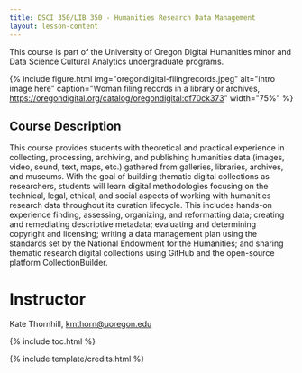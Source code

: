 ```yaml
---
title: DSCI 350/LIB 350 - Humanities Research Data Management
layout: lesson-content
---
```


This course is part of the University of Oregon Digital Humanities minor and Data Science Cultural Analytics undergraduate programs.

{% include figure.html img="oregondigital-filingrecords.jpeg" alt="intro image here" caption="Woman filing records in a library or archives, https://oregondigital.org/catalog/oregondigital:df70ck373" width="75%" %}

## Course Description
This course provides students with theoretical and practical experience in collecting, processing, archiving, and publishing humanities data (images, video, sound, text, maps, etc.) gathered from galleries, libraries, archives, and museums. With the goal of building thematic digital collections as researchers, students will learn digital methodologies focusing on the technical, legal, ethical, and social aspects of working with humanities research data throughout its curation lifecycle. This includes hands-on experience finding, assessing, organizing, and reformatting data; creating and remediating descriptive metadata; evaluating and determining copyright and licensing; writing a data management plan using the standards set by the National Endowment for the Humanities; and sharing thematic research digital collections using GitHub and the open-source platform CollectionBuilder.

# Instructor
Kate Thornhill, [kmthorn@uoregon.edu](kmthorn@uoregon.edu)

{% include toc.html %}

{% include template/credits.html %}
